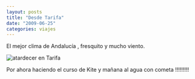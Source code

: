 ```yaml
---
layout: posts
title: "Desde Tarifa"
date: "2009-06-25"
categories: viajes
---
```


El mejor clima de Andalucía , fresquito y mucho viento.

![atardecer en Tarifa](images/IMAGE_012-300x225.jpg "atardecer en Tarifa")

Por ahora haciendo el curso de Kite y mañana al agua con cometa !!!!!!!!!
